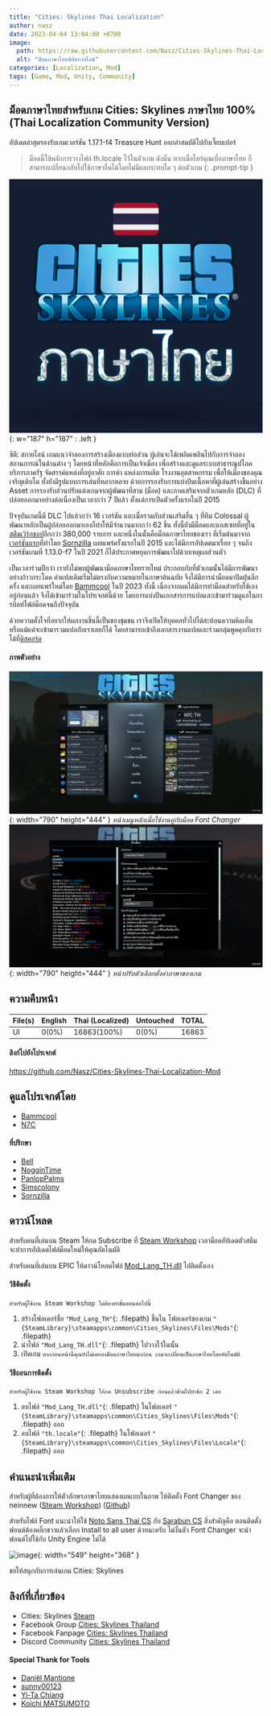 ```yaml
---
title: "Cities: Skylines Thai Localization"
author: nasz
date: 2023-04-04 13:04:00 +0700
image:
  path: https://raw.githubusercontent.com/Nasz/Cities-Skylines-Thai-Localization-Mod/main/assets/img/cover.png
  alt: "ม็อดภาษาไทยซิตีสกายไลน์"
categories: [Localization, Mod]
tags: [Game, Mod, Unity, Community]
---
```


## ม็อดภาษาไทยสำหรับเกม Cities: Skylines ภาษาไทย 100% (Thai Localization Community Version)

อัปเดตล่าสุดรองรับเกมเวอร์ชัน 1.17.1-f4 Treasure Hunt ออกล่าสมบัติไปกับเจี๊ยบเปอร์

> ม็อดนี้ใช้หลักการวางไฟล์ th.locale ไว้ในตัวเกม ดังนั้น หากเมื่อไหร่คุณเบื่อภาษาไทย ก็สามารถเปลี่ยนกลับไปใช้ภาษาอื่นได้โดยไม่มีผลกระทบได ๆ ต่อตัวเกม
{: .prompt-tip }

![Desktop View](https://github.com/Nasz/Cities-Skylines-Thai-Localization-Mod/blob/main/assets/img/thumb.png?raw=true){: w="187" h="187" : .left }

ซิตี: สกายไลน์ เกมแนวจำลองการสร้างเมืองแบบย่อส่วน ผู้เล่นจะได้เพลิดเพลินไปกับการจำลองสถานการณ์ในด้านต่าง ๆ โดยหน้าที่หลักคือการเป็นเจ้าเมือง เพื่อสร้างและดูแลระบบสาธารณูปโภค บริการภาครัฐ จัดสรรค์แหล่งที่อยู่อาศัย การค้า แหล่งการผลิต โรงงานอุตสาหกรรม เพื่อให้เมืองของคุณเจริญเติบโต ทั้งยังมีรูปแบบการเล่นที่หลากหลาย ด้วยการรองรับการแบ่งปันเนื้อหาที่ผู้เล่นสร้างขึ้นอย่าง Asset การรองรับส่วนปรับแต่งเกมจากผู้พัฒนาที่สาม (ม็อด) และภาคเสริมจากตัวเกมหลัก (DLC) ที่ปล่อยออกมาอย่างต่อเนื่องเป็นเวลากว่า 7 ปีแล้ว ตั้งแต่การเปิดตัวครั้งแรกในปี 2015

ปัจจุบันเกมนี้มี DLC ไปแล้วกว่า 16 เวอร์ชัน และเมื่อรวมกับส่วนเสริมอื่น ๆ ที่ทีม Colossal ผู้พัฒนาหลักเป็นผู้ปล่อยออกมาเองก็ทำให้มีจำนวนมากกว่า 62 ชิ้น ทั้งนี้ยังมีม็อดและแอสเซทที่อยู่ใน[สตีมเวิร์กชอป](https://steamcommunity.com/app/255710/workshop/)อีกกว่า 380,000 รายการ และหนึ่งในนั้นคือม็อดภาษาไทยของเรา ที่เริ่มต้นมาจาก[เวอร์ชันแรก](https://steamcommunity.com/sharedfiles/filedetails/?id=417245527)ที่ทำโดย [Sornzilla](https://steamcommunity.com/id/sornzillatte) เผยแพร่ครั้งแรกในปี 2015 และได้มีการอัปเดตมาเรื่อย ๆ จนถึงเวอร์ชันเกมที่ 1.13.0-f7 ในปี 2021 ก็ได้ประกาศหยุดการพัฒนาไปด้วยเหตุผลส่วนตัว

เป็นเวลาร่วมปีกว่า เรายังไม่พบผู้พัฒนาม็อดภาษาไทยรายใหม่ ประกอบกับที่ตัวเกมนั้นได้มีการพัฒนาอย่างก้าวกระโดด คำแปลเดิมเริ่มไม่ตรงกับความหมายในภาษาต้นฉบับ จึงได้มีการนำม็อดมาปัดฝุ่นอีกครั้ง และเผยแพร่ใหม่โดย [Bammcool](https://steamcommunity.com/id/bammcool2546) ในปี 2023 ทั้งนี้ เนื่องจากผมได้มีการทำม็อดสำหรับใช้เองอยู่ก่อนแล้ว จึงได้เข้ามาร่วมในโปรเจกต์นี้ด้วย โดยการแบ่งปันเอกสารการแปลและเข้ามาร่วมดูแลในการบิลท์ไฟล์ม็อดจนถึงปัจจุบัน

ด้วยความตั้งใจที่อยากให้ผลงานชิ้นนี้เป็นของชุมชน เราจึงเปิดให้บุคคลทั่วไปได้สะท้อนความคิดเห็นหรือแม้แต่จะเข้ามารวมแปลกับเราเลยก็ได้ โดยสามารถเข้าถึงเอกสารงานแปลและร่วมกลุ่มพูดคุบกับเราได้ที่[ดิสคอร์ด](https://discord.gg/HSYPKfdJfr)

#### ภาพตัวอย่าง

![image](https://raw.githubusercontent.com/Nasz/Cities-Skylines-Thai-Localization-Mod/main/assets/img/mainmenu.png){: width="790" height="444" }
_หน้าเมนูหลักเมื่อใช้งานคู่กับม็อด Font Changer_
![image](https://raw.githubusercontent.com/Nasz/Cities-Skylines-Thai-Localization-Mod/main/assets/img/option.png){: width="790" height="444" }
_หน้าปรับตัวเลือกตั้งค่าภาษาของเกม_

## ความคืบหน้า

| File(s) | English | Thai (Localized) | Untouched | TOTAL |
| ------- | :------ | :--------------- | :-------- | :---- |
| UI      | 0(0%)   | 16863(100%)      | 0(0%)     | 16863 |

#### ลิงก์ไปยังโปรเจกต์

<https://github.com/Nasz/Cities-Skylines-Thai-Localization-Mod>

## ดูแลโปรเจกต์โดย

- [Bammcool](https://steamcommunity.com/id/bammcool2546)
- [N7C](https://steamcommunity.com/id/n7c_th)

#### ที่ปรึกษา

- [Bell](https://steamcommunity.com/id/bellraksit/)
- [NogginTime](https://steamcommunity.com/id/NogginNS)
- [PanlopPalms](https://steamcommunity.com/id/armsplams)
- [Simscolony](https://steamcommunity.com/id/animenagi)
- [Sornzilla](https://steamcommunity.com/id/sornzillatte)

## ดาวน์โหลด

สำหรับคนที่เล่นบน Steam ให้กด Subscribe ที่ [Steam Workshop](https://steamcommunity.com/sharedfiles/filedetails/?id=2920706399) เวลาม็อดอัปเดตตัวสตีมจะทำการอัปเดตไฟล์ม็อดใหม่ให้คุณอัตโนมัติ

สำหรับคนที่เล่นบน EPIC ให้ดาวน์โหลดไฟล์ [Mod_Lang_TH.dll](https://github.com/Nasz/Cities-Skylines-Mod_Lang_TH/releases/latest) ไปติดตั้งเอง

#### วิธีติดตั้ง

`สำหรับผู้ใช้งาน Steam Workshop ไม่ต้องทำขั้นตอนต่อไปนี้`

1. สร้างโฟลเดอร์ชื่อ `"Mod_Lang_TH"`{: .filepath} ขึ้นใน โฟลเดอร์ของเกม `"{SteamLibrary}\steamapps\common\Cities_Skylines\Files\Mods"`{: .filepath}
2. นำไฟล์ `"Mod_Lang_TH.dll"`{: .filepath} ไปวางใว้ในนั้น
3. เปิดเกม `หากก่อนหน้านี้คุณยังไม่เคยลงม็อดภาษาไทยมาก่อน เกมจะเปลี่ยนเป็นภาษาไทยโดยอัตโนมัติ`

#### วิธีถอนการติดตั้ง

`สำหรับผู้ใช้งาน Steam Workshop ให้กด Unsubscribe ก่อนแล้วข้ามไปทำข้อ 2 เลย`

1. ลบไฟล์ `"Mod_Lang_TH.dll"`{: .filepath} ในโฟลเดอร์ `"{SteamLibrary}\steamapps\common\Cities_Skylines\Files\Mods"`{: .filepath} ออก
2. ลบไฟล์ `"th.locale"`{: .filepath} ในโฟลเดอร์ `"{SteamLibrary}\steamapps\common\Cities_Skylines\Files\Locale"`{: .filepath} ออก

## คำแนะนำเพิ่มเติม

สำหรับผู้ที่ต้องการให้ตัวอักษรภาษาไทยแสดงผลแบบในภาพ
ให้ติดตั้ง Font Changer ของ neinnew ([Steam Workshop](https://steamcommunity.com/sharedfiles/filedetails/?id=2981354344)) ([Github](https://github.com/neinnew/FontChanger/releases/latest))

สำหรับไฟล์ Font แนะนำให้ใช้ [Noto Sans Thai CS](https://github.com/Nasz/Cities-Skylines-Thai-Localization-Mod/releases/download/v1.16/NotoSansThaiCS-Regular.ttf) กับ [Sarabun CS](https://github.com/Nasz/Cities-Skylines-Thai-Localization-Mod/releases/download/v1.16/Sarabun-CS.ttf)
สิ่งสำคัญคือ ตอนติดตั้งฟอนต์ต้องคลิ๊กขวาแล้วเลือก Install to all user ด้วยนะครับ ไม่งั้นตัว Font Changer จะนำฟอนต์ไปใช้กับ Unity Engine ไม่ได้

![image](https://user-images.githubusercontent.com/384751/230114452-8bbc7978-1ec9-4439-a744-be9fb5f44ba1.png){: width="549" height="368" }

ขอให้สนุกกับการเล่นเกม Cities: Skylines

## ลิงก์ที่เกี่ยวข้อง

- Cities: Skylines [Steam](https://store.steampowered.com/app/255710/)
- Facebook Group [Cities: Skylines Thailand](https://www.facebook.com/groups/CitiesSkylinesThailand)
- Facebook Fanpage [Cities: Skylines Thailand](https://www.facebook.com/CSGameTH)
- Discord Community [Cities: Skylines Thailand](https://discord.gg/Cjg95ABZ8m)

#### Special Thank for Tools

- [Daniël Mantione](https://steamcommunity.com/profiles/76561198074517378)
- [sunny00123](https://github.com/sunny00123)
- [Yi-Ta Chiang](https://github.com/ccpz)
- [Koichi MATSUMOTO](https://github.com/mzch)
